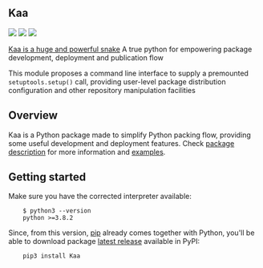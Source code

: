 ## Kaa
[![](https://img.shields.io/pypi/pyversions/Kaa.svg)](https://pypi.org/project/Kaa/)
[![](https://img.shields.io/github/license/artu-hnrq/Kaa.svg)](https://github.com/artu-hnrq/Kaa/blob/jungle/LICENSE)
[![](https://img.shields.io/pypi/v/Kaa.svg)](https://pypi.org/project/Kaa/)

[Kaa is a huge and powerful snake](https://en.wikipedia.org/wiki/Kaa)
A true python for empowering package development, deployment and publication flow

This module proposes a command line interface to supply a premounted `setuptools.setup()` call, providing user-level package distribution configuration and other repository manipulation facilities

## Overview
Kaa is a Python package made to simplify Python packing flow, providing some useful development and deployment features. Check [package description](DESCRIPTION.md#kaa) for more information and [examples](DESCRIPTION.md#Example).

## Getting started
Make sure you have the corrected interpreter available:

        $ python3 --version
        python >=3.8.2

Since, from this version, [pip](https://pip.pypa.io/en/stable/installing/) already comes together with Python, you'll be able to download package [latest release](https://pypi.org/project/Kaa) available in PyPI:

        pip3 install Kaa
